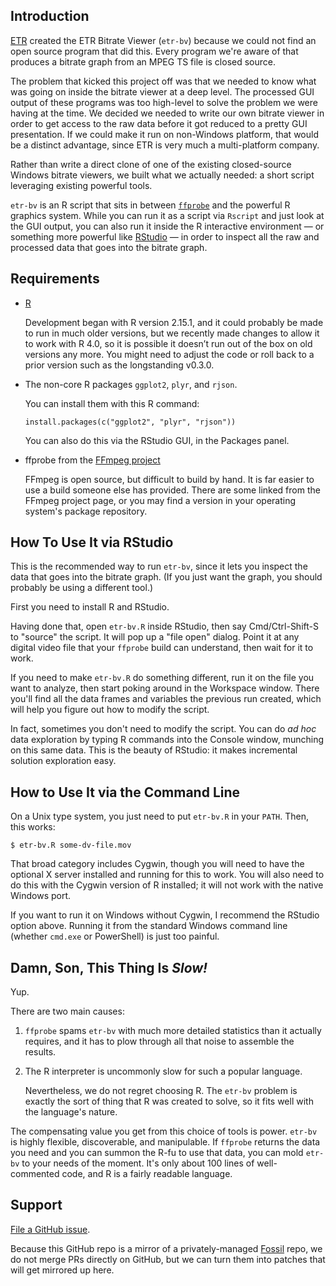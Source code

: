 Introduction
----

[ETR](http://etr-usa.com) created the ETR Bitrate Viewer (`etr-bv`)
because we could not find an open source program that did this. Every
program we're aware of that produces a bitrate graph from an MPEG TS
file is closed source.

The problem that kicked this project off was that we needed to know what
was going on inside the bitrate viewer at a deep level. The processed
GUI output of these programs was too high-level to solve the problem we
were having at the time. We decided we needed to write our own bitrate
viewer in order to get access to the raw data before it got reduced to a
pretty GUI presentation. If we could make it run on non-Windows
platform, that would be a distinct advantage, since ETR is very much a
multi-platform company.

Rather than write a direct clone of one of the existing closed-source
Windows bitrate viewers, we built what we actually needed: a short
script leveraging existing powerful tools.

`etr-bv` is an R script that sits in between
[`ffprobe`](http://ffmpeg.org/ffprobe.html) and the powerful R graphics
system. While you can run it as a script via `Rscript` and just look at
the GUI output, you can also run it inside the R interactive environment
— or something more powerful like [RStudio](rstudio.org) — in order to
inspect all the raw and processed data that goes into the bitrate graph.


Requirements
----

-   [R](http://r-project.org/)

    Development began with R version 2.15.1, and it could probably be made
    to run in much older versions, but we recently made changes to allow
    it to work with R 4.0, so it is possible it doesn’t run out of the
    box on old versions any more.  You might need to adjust the code or
    roll back to a prior version such as the longstanding v0.3.0.

-   The non-core R packages `ggplot2`, `plyr`, and `rjson`.

    You can install them with this R command:

        install.packages(c("ggplot2", "plyr", "rjson"))
    
    You can also do this via the RStudio GUI, in the Packages panel.
    
-   ffprobe from the [FFmpeg project](http://ffmpeg.org/)

    FFmpeg is open source, but difficult to build by hand.  It is far
    easier to use a build someone else has provided.  There are some
    linked from the FFmpeg project page, or you may find a version in
    your operating system's package repository.


How To Use It via RStudio
----

This is the recommended way to run `etr-bv`, since it lets you inspect
the data that goes into the bitrate graph. (If you just want the graph,
you should probably be using a different tool.)

First you need to install R and RStudio.

Having done that, open `etr-bv.R` inside RStudio, then say
Cmd/Ctrl-Shift-S to "source" the script.  It will pop up a "file open"
dialog.  Point it at any digital video file that your `ffprobe` build
can understand, then wait for it to work.

If you need to make `etr-bv.R` do something different, run it on the
file you want to analyze, then start poking around in the Workspace
window.  There you'll find all the data frames and variables the
previous run created, which will help you figure out how to modify the
script.

In fact, sometimes you don't need to modify the script.  You can do
_ad hoc_ data exploration by typing R commands into the Console window,
munching on this same data.  This is the beauty of RStudio: it makes
incremental solution exploration easy.


How to Use It via the Command Line
----

On a Unix type system, you just need to put `etr-bv.R` in your `PATH`.
Then, this works:

    $ etr-bv.R some-dv-file.mov

That broad category includes Cygwin, though you will need to have the
optional X server installed and running for this to work. You will also
need to do this with the Cygwin version of R installed; it will not work
with the native Windows port.

If you want to run it on Windows without Cygwin, I recommend the RStudio
option above. Running it from the standard Windows command line (whether
`cmd.exe` or PowerShell) is just too painful.


Damn, Son, This Thing Is *Slow!*
----

Yup.

There are two main causes:

1.  `ffprobe` spams `etr-bv` with much more detailed statistics than it
    actually requires, and it has to plow through all that noise to
    assemble the results.

2.  The R interpreter is uncommonly slow for such a popular language.

    Nevertheless, we do not regret choosing R. The `etr-bv` problem is
    exactly the sort of thing that R was created to solve, so it fits
    well with the language's nature.

The compensating value you get from this choice of tools is power.
`etr-bv` is highly flexible, discoverable, and manipulable. If `ffprobe`
returns the data you need and you can summon the R-fu to use that data,
you can mold `etr-bv` to your needs of the moment.  It's only about 100
lines of well-commented code, and R is a fairly readable language.


Support
----

[File a GitHub issue](https://github.com/wyoung/etr-bv/issues).

Because this GitHub repo is a mirror of a privately-managed
[Fossil](https://fossil-scm.org) repo, we do not merge PRs directly on
GitHub, but we can turn them into patches that will get mirrored up
here.
